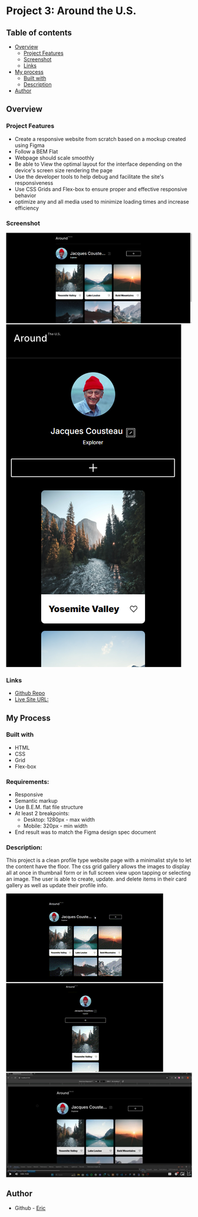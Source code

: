 # Project 3: Around the U.S.

## Table of contents

- [Overview](#overview)
  - [Project Features](#project-features)
  - [Screenshot](#screenshot)
  - [Links](#links)
- [My process](#my-process)
  - [Built with](#built-with)
  - [Description](#description)
- [Author](#author)

## Overview

### Project Features

- Create a responsive website from scratch based on a mockup created using Figma
- Follow a BEM Flat
- Webpage should scale smoothly
- Be able to View the optimal layout for the interface depending on the device's screen size rendering the page
- Use the developer tools to help debug and facilitate the site's responsiveness
- Use CSS Grids and Flex-box to ensure proper and effective responsive behavior
- optimize any and all media used to minimize loading times and increase efficiency

### Screenshot

![Desktop Design](./images/desktop-example.png)
![Mobile Design](./images/mobile-example.png)

### Links

- [Github Repo](https://github.com/ericvegax/se_project_aroundtheus/)
- [Live Site URL:](https://ericvegax.github.io/se_project_aroundtheus/)

## My Process

### Built with

- HTML
- CSS
- Grid
- Flex-box

### Requirements:

- Responsive
- Semantic markup
- Use B.E.M. flat file structure
- At least 2 breakpoints:
  - Desktop: 1280px - max width
  - Mobile: 320px - min width
- End result was to match the Figma design spec document

### Description:

This project is a clean profile type website page with a minimalist style to let the content have the floor. The css grid gallery allows the images to display all at once in thumbnail form or in full screen view upon tapping or selecting an image. The user is able to create, update. and delete items in their card gallery as well as update their profile info.

![Desktop](./images/gif/desktop-gif.gif)
![Mobile](./images/gif/mobile-gif.gif)
[![Watch the video](./images/around-us-thumbnail.jpg)](https://drive.google.com/file/d/11InN-DAoVAT69ieSLBWSpYw2Ns8DSVoM/view?usp=sharing)

## Author

- Github - [Eric](https://github.com/ericvegax)